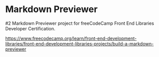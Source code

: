 # Markdown Previewer
#2 Markdown Previewer project for freeCodeCamp Front End Libraries Developer Certification.

https://www.freecodecamp.org/learn/front-end-development-libraries/front-end-development-libraries-projects/build-a-markdown-previewer
